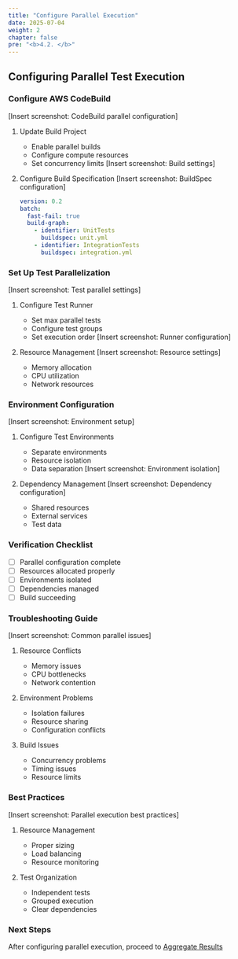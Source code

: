 ```yaml
---
title: "Configure Parallel Execution"
date: 2025-07-04
weight: 2
chapter: false
pre: "<b>4.2. </b>"
---
```


## Configuring Parallel Test Execution

### Configure AWS CodeBuild
[Insert screenshot: CodeBuild parallel configuration]
1. Update Build Project
   - Enable parallel builds
   - Configure compute resources
   - Set concurrency limits
   [Insert screenshot: Build settings]

2. Configure Build Specification
   [Insert screenshot: BuildSpec configuration]
   ```yaml
   version: 0.2
   batch:
     fast-fail: true
     build-graph:
       - identifier: UnitTests
         buildspec: unit.yml
       - identifier: IntegrationTests
         buildspec: integration.yml
   ```

### Set Up Test Parallelization
[Insert screenshot: Test parallel settings]
1. Configure Test Runner
   - Set max parallel tests
   - Configure test groups
   - Set execution order
   [Insert screenshot: Runner configuration]

2. Resource Management
   [Insert screenshot: Resource settings]
   - Memory allocation
   - CPU utilization
   - Network resources

### Environment Configuration
[Insert screenshot: Environment setup]
1. Configure Test Environments
   - Separate environments
   - Resource isolation
   - Data separation
   [Insert screenshot: Environment isolation]

2. Dependency Management
   [Insert screenshot: Dependency configuration]
   - Shared resources
   - External services
   - Test data

### Verification Checklist
- [ ] Parallel configuration complete
- [ ] Resources allocated properly
- [ ] Environments isolated
- [ ] Dependencies managed
- [ ] Build succeeding

### Troubleshooting Guide
[Insert screenshot: Common parallel issues]
1. Resource Conflicts
   - Memory issues
   - CPU bottlenecks
   - Network contention

2. Environment Problems
   - Isolation failures
   - Resource sharing
   - Configuration conflicts

3. Build Issues
   - Concurrency problems
   - Timing issues
   - Resource limits

### Best Practices
[Insert screenshot: Parallel execution best practices]
1. Resource Management
   - Proper sizing
   - Load balancing
   - Resource monitoring

2. Test Organization
   - Independent tests
   - Grouped execution
   - Clear dependencies

### Next Steps
After configuring parallel execution, proceed to [Aggregate Results](../4.3-aggregate-results/)

